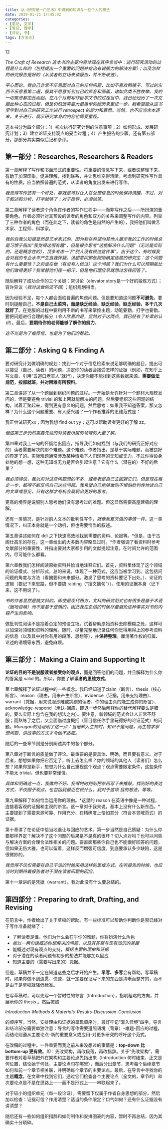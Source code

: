 ```yaml
---
title: 从《研究是一门艺术》中得到的知识与一些个人的想法
date: 2019-01-21 17:45:02
categories:
- [笔记, 文学]
- [笔记, 理学] 
- [评论, 书]
tags: [方法论]
---
```


12

*The Craft of Research 这本书的主要内容体现在其序言当中：进行研究活动的过程是什么样的（包括提出一个重要的问题并给出有说服力的解决方案）；以及怎样的研究报告是好的（从读者的立场来读报告，并不断改进）。*

<!--more-->

*平心而论，我自己非常不乐意面对自己的任何问题，比如不喜欢照镜子，写过的东西不乐意看第二遍，极其不愿意听到自己的声音和画面，诸如此类不胜枚举。我的一切焦虑都由此而起。在几个月前写作留学文书的过程当中，我已经经历了一次克服此种心态的过程，但是仍然远需要大量类似的经历来更进一步。我希望能从这书里学到对自己的研究工作进行 retrospect 的能力和意愿。当然，也不应当舍本逐末，关于进行、展示研究本身的内容也需要重视。*

这本书分为四个部分：1）初次执行研究计划的注意事项；2）如何形成、发展研究计划；3）建立论证支持观点的妥当过程；4）产生报告的步骤。还有第五部分，那部分其实类似后记和杂评。

## 第一部分：Researches, Researchers & Readers

第一章解释了写作和书面形式的重要性。将重要的信息写下来，或者说整理下来，有助于加深印象，促进理解，找到联系，并让思维变得清晰。考虑到研究性写作具有的性质，应当依照普遍的范式，从读者的角度出发来进行写作。

*我觉得写作还有一个好处，那就是可以让人在处理信息的时候保持清醒。不过，对于叙述和分析，打字就够了；对于推导，必须动笔。*

第二章解释了读者这个角色在作者的写作过程中——而非写作之后——所扮演的重要角色。作者必须针对其预设的读者的角色和双方的关系来调整写作的内容。列举了三种作者的角色（而在此之下，读者的角色是自然的产生的），我把他们叫做艺术家、工程师、科学家。

*我的自我认知很显然是艺术家式的，因为我在希望向其他人展示我的工作的时候总是习惯于指出“我觉得这很有趣”，但是很少思考“这能解决什么问题”（无论是实际的，还是概念性的），顶多考虑一下“别人没有做过这件事”。出于这个，有时候我会对我的专业水平产生自我怀疑。汤超常问那些刚刚确定选题的研究生：这个问题有什么重要性？之前谁在做（有没有人做过）这个问题？我们为什么可以预期能比他们做得更好？我常替他们捏一把汗，但是他们理应早就想过怎样回答了。*

随后解释了成功合作的三个关键：常讨论（elevator story是一个好的锻炼方式）；容许异议（*我对这做的还不错*）；组织规划得当。

因为经验不足，每个人都会面临普遍的焦虑问题。但是要知道这问题**不可避免**，要时刻提醒自己，**不是自己太菜鸡，而是缺乏经验，缺乏经验，缺乏经验，多干几次就好了**。在克服的过程中要利用不断的书写来掌控主题，动笔要勤，打字也要勤。要把问题进行合理的拆分（*令人欣喜的是，显然对于这两点，我已经有了朴素的认识*）。最后，**要期待你的老师能够了解你的努力**。

*这不光是为了推荐信，也是为了他们的帮助。*

## 第二部分：Asking Q & Finding A

要对研究计划做明确的规划：找到一个对于信息检索来说足够明确的题目，提出可以接受（自己、读者）的问题，决定你的读者会接受怎样的证据（例如，在知乎上写文章，引用“五道口老实人”就行），决定你能不能找到这些数据来源。**需要做法规范，按部就班，并对困难有所预料**。

第三章讲述了从一个题目到组织问题的过程。一开始是允许针对一个题材大规模发问的，但是要避免 trivial 的和上网就能解决的问题。然后要组织这些问题的结构，试着汇聚起来，得到更有意义的问题，然后思考：如果我不知道答案，那又怎样？为什么这个问题重要、有人感兴趣？一个作者推荐的思维范式是：

我正尝试研究xx；因为我想 find out yy；这可以帮助读者更好的了解 zz。

*但这第三步仍然需要先验的对读者所属的领域的大量了解*。

第四章对我上一句的怀疑给出回应，指导我们如何找到（与我们的研究正好对应的）读者需要解决的那个难题。这个难题，作者指出，是基于实际难题，而被良好的界定了的。实际难题通常涉及某种情境下人们现存的无知或无力，不过你得设身处地的想一想，这种无知或无力是否会引起注意？它有什么（潜在的）不好的后果？

*我必须得说，我以前对这些问题想的不多，或者老是自己去回避它们。但是现在每走一步，都得不断反问自己这些问题。我希望自己能够做到不惧怕批判性地读自己的文章或意见，只有这样才有机会展现出更好的思考。*

更高的境界是说服别人思考他们没有思考过的难题。但这显然需要高屋建瓴的理解。

还有一类情况，是针对前人文本的批判性写作，*就像我夏天做的事情一样*。这一类情况下，纠正本身就是一个动机，但也需要恰当的叙述。

第五章讲述如何在 ddl 之下快速高效地找到需要的资料、论据等。*但是，由于古阁仕高乐的存在，这一章给出的大多数内容略显过时。*作者强调了看资料时参考文献部分的重要性，并指出要对大家都引用的文献提起注意。在时间允许的范围内，尽可能什么都看。

第六章教我们怎样阅读原始资料并恰当地注释它们。首先，资料里体现了这个领域的论证模式、分析形式，总的来说，体现了一种范式，这应当被学习到。这包括问问题的角度与方法（看摘要和未来部分。激发了思考的资料要记下出处。）、论证的逻辑（要记下来思路，但不要搞 raiding（“搜文摘句”））、使用的证据本身（记下来，这不用说了）。

*书的作者显然是搞文科的。即使是现代西方，文科的研究范式也有很多是基于术语（圈地自萌）而不是基于逻辑的，因此我在总结的时候尽量避免这种事实对书的内容产生的影响。*

做批判性阅读不是抱着否定的预设立场。试着帮助原始资料去除模糊之处，这样可以加深对领域和资料的理解。随时、尽量完整地记录任何你觉得用得上的参考资料的信息（以及其中对你有用的段落、思想等），并**保持整理**。厘清著作权的归属、论述的语境等东西，避免麻烦。

## 第三部分： Making a Claim and Supporting It

**论证的目的不是说服读者接受你的观点**，而是回答他们的问题，并且解释为什么你的答案是 valid 的。所以，你要了解**读者的思维方式**。

第七章解释了论证过程中的一些概念。我已经知道了claim（断言）、thesis（核心断言）、reason（理由，用来产生断言）、evidence（证据，用来支持理由）、warrant（凭据，用来说服沙雕或挑剔的读者，你的理由真的能生成你的断言）、acknowledge-respond（承认-回应，即退一步然后解释你的替代解释要么是错的，要么实际上包含在我的想法之内）。要注意，新领域的范式会让人非常不舒服；而熟练了之后，又会面临过度概括（盲目信任你手里玩得好的论证范式）的问题。*Murugan的话证明了这一点：当他转入生物时，知识不是问题，而生物学家想问题、讲故事的方式才令他不适应。*

随后的一些章节则是分别阐述其中的各个部分。

第八章对于断言的质量做了评论。最重要的是要具体、明确，而且要有意义。对于后者，想想如果你把它否定了，听上去怎么样？你的领域的其他人（读者们）怎么想？如果你是新手，想想为什么自己重视这个观点？观点需要限定条件，这些条件不能太 trivial，但也要非常谨慎。

*具体和明确这一点，我做的不好。我得时时刻刻把东西写下来推敲，找到好的表达方式，不仅限于观点，也包括我最近在做什么，我对于这项 目的想法，等等。*

第九章解释了如何恰当运用你的理由。*这里的 reason 在英语中像是一种过程，连接着客观的证据和主观的断言。这一章对于我来说，基本上没有什么新东西。*主要提到了需要来源可靠、作用充分、在精确度上恰如其分（符合本领域范式）的证据。

第十章讲了在论证中恰当地退让与回应的艺术。第一步当然是自己质疑：为什么你要那样界定？解决不了这个问题的后果是不是真的很坏？切入点对吗？也可以问些与解决方案的合理合法性相关的问题。要直面那些你自己也不能很好回答的问题，但如果无伤大雅，也可以留着，这样反而增强可信度。到底要承认多少缺陷，这是很微妙的。

*我觉得不仅仅需要在自己干活的时候采用这样的思维方式。在听报告的时候，也应当时刻期待着报告者对于潜在读者问题的回应。*

第十一章讲的是凭据（warrant）。我对此没有什么要总结的。

## 第四部分：Preparing to draft, Drafting, and Revising

在前言中，作者给出了关于草稿的帮助。有一些标准可以帮助你判断你是否已经对于写作准备就绪了：

- 了解读者是谁，他们为什么会在乎你的难题，你将扮演什么角色
- *能以一两句话概述你想解决的问题，以及其答案与现有知识的差距*
- 能概述对现有观点的支持，*概括主要的理由和证据*
- 对于潜在的读者问题有初步的想法并能够加以回应
- 知道主要的（需要写出来的）凭据。

但是，草稿并不一定在知道这些之后才开始产生。**早写、多写**会有帮助。写草稿时，如果你做不到连贯、快速，就一定要保证写下来的东西是清晰而整齐的，而不是由于是草稿就降低标准。

在写草稿时，可以先写一个暂时性的导言（Introduction），指明粗略的方向，并展示你的 thesis 。然后按照

*Introduction-Methods & Materials-Results-Discussion-Conclusion*

的顺序写。当然，安排理由和证据的呈现顺序时，最好牢记“渐入佳境”四字。导言和结论部分需要单独注意：导言的写作需要遵照语境（背景）-难题-回应的过程，而结论则遵从主要论点-新的重要意义或应用-对更多研究的呼吁这个范式。

在改稿的过程中，一件重要而我之前从来没想过的事情是：**top-down 比 bottom-up 更有效**。即：先改架构，再改段落，再改措辞。关于“先改架构”，需要作者对着草稿把外在架构和主要论点先指出来（Introduction 何时结束，正文是何位置，结论始于何处，主要论点句在哪里），而后分出章节，思考每个后续章节如何和前一个章节相关联，并明确每个章节的主要论点。最后，在导言中寻找你的主题**概念**，在文章中找到它们，通过它们检查各个主要论点（全文的，章节的）和次要论点是不是在思路上——而不是形式上——串联起来了。

对于较小的组织单元（每一段论证），需要留下仅属于作者自身思想的部分，然后加以检查：证据可信？作用清楚？适当的条件限定？口气如何？还有什么证据没有讲清楚？

随后还有一些如何组织措辞和如何制作和安排图表的内容，暂时不再总结，因为其确实十分琐碎。

